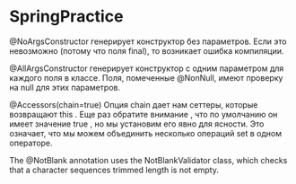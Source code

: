 # SpringPractice

@NoArgsConstructor генерирует конструктор без параметров. Если это невозможно (потому что поля final), то возникает ошибка компиляции.

@AllArgsConstructor генерирует конструктор с одним параметром для каждого поля в классе. Поля, помеченные @NonNull, имеют проверку на null для этих параметров.

@Accessors(chain=true)
Опция chain дает нам сеттеры, которые возвращают this . Еще раз обратите внимание , что по умолчанию он имеет значение true , но мы установим его явно для ясности.
Это означает, что мы можем объединить несколько операций set в одном операторе.

The @NotBlank annotation uses the NotBlankValidator class, which checks that a character sequences trimmed length is not empty.
